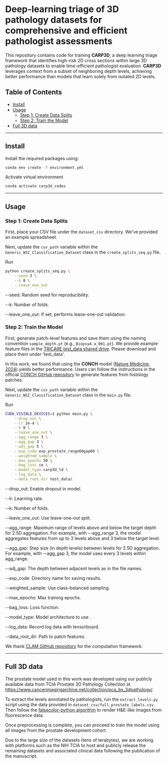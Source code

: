 # Deep-learning triage of 3D pathology datasets for comprehensive and efficient pathologist assessments

This repository contains code for training **CARP3D**, a deep learning triage framework that identifies high-risk 2D cross sections within large 3D pathology datasets to enable time-efficient pathologist evaluation. **CARP3D** leverages context from a subset of neighboring depth levels, achieving better performance than models that learn solely from isolated 2D levels.

## Table of Contents
- [Install](#Install)
- [Usage](#usage)
  - [Step 1: Create Data Splits](#step-1-create-data-splits)
  - [Step 2: Train the Model](#step-2-train-the-model)
- [Full 3D data](#full-3d-data)


---

## Install

Install the required packages using:

```bash
conda env create -f environment.yml
```

Activate virtual environment

```bash
conda activate carp3d_codes
```

---

## Usage

### Step 1: Create Data Splits

First, place your CSV file under the `dataset_csv` directory. We've provided an example spreadsheet. 

Next, update the `csv_path` variable within the `Generic_WSI_Classification_Dataset` class in the `create_splits_seq.py` file.

Run

```bash
python create_splits_seq.py \
    --seed 3 \
    --k 8 \
    --leave_one_out
```

--seed: Random seed for reproducibility.

--k: Number of folds.

--leave_one_out: If set, performs leave-one-out validation.

### Step 2: Train the Model

First, generate patch-level features and save them using the naming convention `sample_depth.pt` (e.g., `BiopsyA-a_001.pt`). We provide example feature files in the [TRICARE test_data shared drive](https://drive.google.com/drive/folders/1KRFZ9tURuyMOjGMvZ7XJy0jg2Gzj54La?usp=sharing). Please download and place them under 'test_data'.

In this work, we found that using the **CONCH** model ([Nature Medicine, 2024](https://www.nature.com/articles/s41591-024-02856-4)) yields better performance. Users can follow the instructions in the official [CONCH GitHub repository](https://github.com/mahmoodlab/CONCH) to generate features from histology patches.

Next, update the `csv_path` variable within the `Generic_WSI_Classification_Dataset` class in the `main.py` file.

Run

```bash
CUDA_VISIBLE_DEVICES=1 python main.py \
    --drop_out \
    --lr 2e-4 \
    --k 8 \
    --leave_one_out \
    --agg_range 3 \
    --agg_gap 3 \
    --adj_gap 5 \
    --exp_code exp_prostate_range60gap60 \
    --weighted_sample \
    --max_epochs 50 \
    --bag_loss ce \
    --model_type carp3d_ld \
    --log_data \
    --data_root_dir test_data/

```

--drop_out: Enable dropout in model.

--lr: Learning rate.

--k: Number of folds.

--leave_one_out: Use leave-one-out split.

--agg_range: Maximum range of levels above and below the target depth for 2.5D aggregation. For example, with --agg_range 3, the model aggregates features from up to 3 levels above and 3 below the target level.

--agg_gap: Step size (in depth levels) between levels for 2.5D aggregation. For example, with --agg_gap 3, the model uses every 3 levels within agg_range.

--adj_gap: The depth between adjacent levels as in the file names.

--exp_code: Directory name for saving results.

--weighted_sample: Use class-balanced sampling.

--max_epochs: Max training epochs.

--bag_loss: Loss function.

--model_type: Model architecture to use .

--log_data: Record log data with tensorboard.

--data_root_dir: Path to patch features.
 
We thank [CLAM GitHub repository](https://github.com/mahmoodlab/CLAM) for the computation framework.

---

## Full 3D data

The prostate model used in this work was developed using our publicly available data from TCIA Prostate 3D Pathology Collection at https://www.cancerimagingarchive.net/collection/pca_bx_3dpathology/.

To extract the levels annotated by pathologists, run the `extract_levels.py` script using the data provided in `dataset_csv/full_prostate_labels.csv`. Then follow the [falsecolor-python algorithm](https://github.com/serrob23/falsecolor) to render H\&E-like images from fluorescence data.

Once preprocessing is complete, you can proceed to train the model using all images from the prostate development cohort.

Due to the large size of the datasets (tens of terabytes), we are working with platforms such as the NIH TCIA to host and publicly release the remaining datasets and associated clinical data following the publication of the manuscript.

